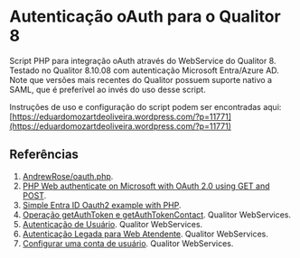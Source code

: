 # Autenticação oAuth para o Qualitor 8

Script PHP para integração oAuth através do WebService do Qualitor 8. Testado no Qualitor 8.10.08 com autenticação Microsoft Entra/Azure AD. Note que versões mais recentes do Qualitor possuem suporte nativo a SAML, que é preferível ao invés do uso desse script.

Instruções de uso e configuração do script podem ser encontradas aqui: [https://eduardomozartdeoliveira.wordpress.com/?p=11771](https://eduardomozartdeoliveira.wordpress.com/?p=11771)

## Referências 

1. [AndrewRose/oauth.php](https://github.com/AndrewRose/oauth.php). 
1. [PHP Web authenticate on Microsoft with OAuth 2.0 using GET and POST](https://www.youtube.com/watch?v=GLV8XtUWVjk).
1. [Simple Entra ID Oauth2 example with PHP](https://www.sipponen.com/archives/4024).
1. [Operação getAuthToken e getAuthTokenContact](https://www.qualitor.com.br/docs/8.10.04.20161007/integracao/mi_operacao_getauthtoken-getauthtokencontact.html). Qualitor WebServices.
1. [Autenticação de Usuário](https://www.qualitor.com.br/docs/8.10.04.20170127/integracao/mi_autenticacao_usuario.html). Qualitor WebServices.
1. [Autenticação Legada para Web Atendente](https://www.qualitor.com.br/docs/8.10.04.20170127/integracao/index.html?mi_autenticacao_usuario.html). Qualitor WebServices.
1. [Configurar uma conta de usuário](https://www.qualitor.com.br/docs/8.10.04.20170127/integracao/index.html?mi_autenticacao_usuario.html). Qualitor WebServices.
